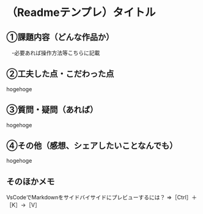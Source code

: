 # （Readmeテンプレ）タイトル
## ①課題内容（どんな作品か）
　-必要あれば操作方法等こちらに記載


## ②工夫した点・こだわった点
hogehoge

## ③質問・疑問（あれば）
hogehoge

## ④その他（感想、シェアしたいことなんでも）
hogehoge

## そのほかメモ
VsCodeでMarkdownをサイドバイサイドにプレビューするには？
⇒［Ctrl］＋［K］→［V］